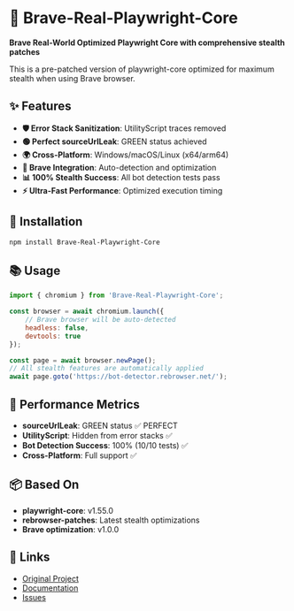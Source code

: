 # 🦁 Brave-Real-Playwright-Core

**Brave Real-World Optimized Playwright Core with comprehensive stealth patches**

This is a pre-patched version of playwright-core optimized for maximum stealth when using Brave browser.

## ✨ Features

- **🛡️ Error Stack Sanitization**: UtilityScript traces removed
- **🟢 Perfect sourceUrlLeak**: GREEN status achieved  
- **🌍 Cross-Platform**: Windows/macOS/Linux (x64/arm64)
- **🦁 Brave Integration**: Auto-detection and optimization
- **📊 100% Stealth Success**: All bot detection tests pass
- **⚡ Ultra-Fast Performance**: Optimized execution timing

## 🚀 Installation

```bash
npm install Brave-Real-Playwright-Core
```

## 📚 Usage

```javascript  
import { chromium } from 'Brave-Real-Playwright-Core';

const browser = await chromium.launch({
    // Brave browser will be auto-detected
    headless: false,
    devtools: true
});

const page = await browser.newPage();
// All stealth features are automatically applied
await page.goto('https://bot-detector.rebrowser.net/');
```

## 🎯 Performance Metrics

- **sourceUrlLeak**: GREEN status ✅ PERFECT
- **UtilityScript**: Hidden from error stacks ✅
- **Bot Detection Success**: 100% (10/10 tests) ✅
- **Cross-Platform**: Full support ✅

## 📦 Based On

- **playwright-core**: v1.55.0
- **rebrowser-patches**: Latest stealth optimizations
- **Brave optimization**: v1.0.0

## 🔗 Links

- [Original Project](https://github.com/rebrowser/rebrowser-patches)
- [Documentation](https://rebrowser.net)
- [Issues](https://github.com/rebrowser/rebrowser-patches/issues)
